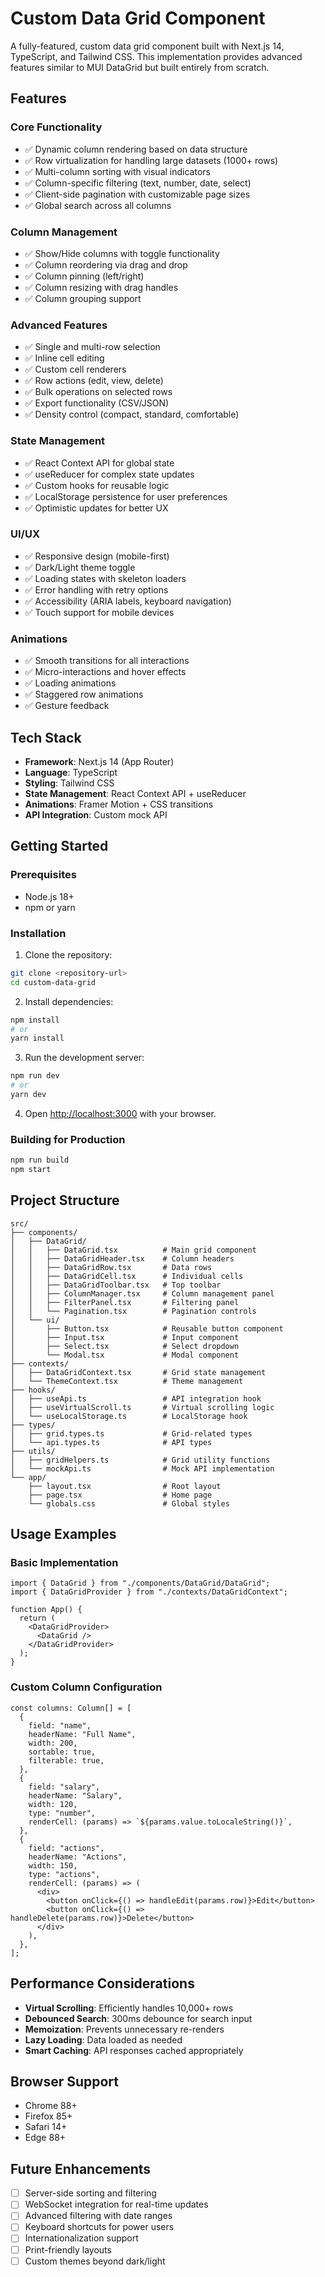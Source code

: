 # Custom Data Grid Component

A fully-featured, custom data grid component built with Next.js 14, TypeScript, and Tailwind CSS. This implementation provides advanced features similar to MUI DataGrid but built entirely from scratch.

## Features

### Core Functionality

- ✅ Dynamic column rendering based on data structure
- ✅ Row virtualization for handling large datasets (1000+ rows)
- ✅ Multi-column sorting with visual indicators
- ✅ Column-specific filtering (text, number, date, select)
- ✅ Client-side pagination with customizable page sizes
- ✅ Global search across all columns

### Column Management

- ✅ Show/Hide columns with toggle functionality
- ✅ Column reordering via drag and drop
- ✅ Column pinning (left/right)
- ✅ Column resizing with drag handles
- ✅ Column grouping support

### Advanced Features

- ✅ Single and multi-row selection
- ✅ Inline cell editing
- ✅ Custom cell renderers
- ✅ Row actions (edit, view, delete)
- ✅ Bulk operations on selected rows
- ✅ Export functionality (CSV/JSON)
- ✅ Density control (compact, standard, comfortable)

### State Management

- ✅ React Context API for global state
- ✅ useReducer for complex state updates
- ✅ Custom hooks for reusable logic
- ✅ LocalStorage persistence for user preferences
- ✅ Optimistic updates for better UX

### UI/UX

- ✅ Responsive design (mobile-first)
- ✅ Dark/Light theme toggle
- ✅ Loading states with skeleton loaders
- ✅ Error handling with retry options
- ✅ Accessibility (ARIA labels, keyboard navigation)
- ✅ Touch support for mobile devices

### Animations

- ✅ Smooth transitions for all interactions
- ✅ Micro-interactions and hover effects
- ✅ Loading animations
- ✅ Staggered row animations
- ✅ Gesture feedback

## Tech Stack

- **Framework**: Next.js 14 (App Router)
- **Language**: TypeScript
- **Styling**: Tailwind CSS
- **State Management**: React Context API + useReducer
- **Animations**: Framer Motion + CSS transitions
- **API Integration**: Custom mock API

## Getting Started

### Prerequisites

- Node.js 18+
- npm or yarn

### Installation

1. Clone the repository:

```bash
git clone <repository-url>
cd custom-data-grid
```

2. Install dependencies:

```bash
npm install
# or
yarn install
```

3. Run the development server:

```bash
npm run dev
# or
yarn dev
```

4. Open [http://localhost:3000](http://localhost:3000) with your browser.

### Building for Production

```bash
npm run build
npm start
```

## Project Structure

```
src/
├── components/
│   ├── DataGrid/
│   │   ├── DataGrid.tsx          # Main grid component
│   │   ├── DataGridHeader.tsx    # Column headers
│   │   ├── DataGridRow.tsx       # Data rows
│   │   ├── DataGridCell.tsx      # Individual cells
│   │   ├── DataGridToolbar.tsx   # Top toolbar
│   │   ├── ColumnManager.tsx     # Column management panel
│   │   ├── FilterPanel.tsx       # Filtering panel
│   │   └── Pagination.tsx        # Pagination controls
│   └── ui/
│       ├── Button.tsx            # Reusable button component
│       ├── Input.tsx             # Input component
│       ├── Select.tsx            # Select dropdown
│       └── Modal.tsx             # Modal component
├── contexts/
│   ├── DataGridContext.tsx       # Grid state management
│   └── ThemeContext.tsx          # Theme management
├── hooks/
│   ├── useApi.ts                 # API integration hook
│   ├── useVirtualScroll.ts       # Virtual scrolling logic
│   └── useLocalStorage.ts        # LocalStorage hook
├── types/
│   ├── grid.types.ts             # Grid-related types
│   └── api.types.ts              # API types
├── utils/
│   ├── gridHelpers.ts            # Grid utility functions
│   └── mockApi.ts                # Mock API implementation
└── app/
    ├── layout.tsx                # Root layout
    ├── page.tsx                  # Home page
    └── globals.css               # Global styles
```

## Usage Examples

### Basic Implementation

```tsx
import { DataGrid } from "./components/DataGrid/DataGrid";
import { DataGridProvider } from "./contexts/DataGridContext";

function App() {
  return (
    <DataGridProvider>
      <DataGrid />
    </DataGridProvider>
  );
}
```

### Custom Column Configuration

```tsx
const columns: Column[] = [
  {
    field: "name",
    headerName: "Full Name",
    width: 200,
    sortable: true,
    filterable: true,
  },
  {
    field: "salary",
    headerName: "Salary",
    width: 120,
    type: "number",
    renderCell: (params) => `${params.value.toLocaleString()}`,
  },
  {
    field: "actions",
    headerName: "Actions",
    width: 150,
    type: "actions",
    renderCell: (params) => (
      <div>
        <button onClick={() => handleEdit(params.row)}>Edit</button>
        <button onClick={() => handleDelete(params.row)}>Delete</button>
      </div>
    ),
  },
];
```

## Performance Considerations

- **Virtual Scrolling**: Efficiently handles 10,000+ rows
- **Debounced Search**: 300ms debounce for search input
- **Memoization**: Prevents unnecessary re-renders
- **Lazy Loading**: Data loaded as needed
- **Smart Caching**: API responses cached appropriately

## Browser Support

- Chrome 88+
- Firefox 85+
- Safari 14+
- Edge 88+

## Future Enhancements

- [ ] Server-side sorting and filtering
- [ ] WebSocket integration for real-time updates
- [ ] Advanced filtering with date ranges
- [ ] Keyboard shortcuts for power users
- [ ] Internationalization support
- [ ] Print-friendly layouts
- [ ] Custom themes beyond dark/light
